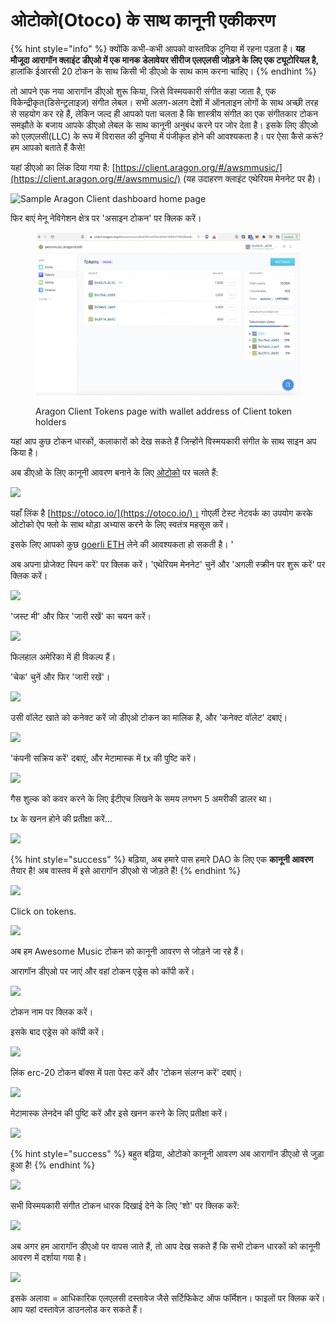 # ओटोको(Otoco) के साथ कानूनी एकीकरण

{% hint style="info" %}
क्योंकि कभी-कभी आपको वास्तविक दुनिया में रहना पड़ता है। **यह मौजूदा आरागॉन क्लाइंट डीएओ में एक मानक डेलावेयर सीरीज एलएलसी जोड़ने के लिए एक ट्यूटोरियल है,** हालांकि ईआरसी 20 टोकन के साथ किसी भी डीएओ के साथ काम करना चाहिए।
{% endhint %}

तो आपने एक नया आरागॉन डीएओ शुरू किया, जिसे विस्मयकारी संगीत कहा जाता है, एक विकेन्द्रीकृत(डिसेन्ट्रलाइज़) संगीत लेबल। सभी अलग-अलग देशों में ऑनलाइन लोगों के साथ अच्छी तरह से सहयोग कर रहे हैं, लेकिन जल्द ही आपको पता चलता है कि शास्त्रीय संगीत का एक संगीतकार टोकन समझौते के बजाय आपके डीएओ लेबल के साथ कानूनी अनुबंध करने पर जोर देता है। इसके लिए डीएओ को एलएलसी(LLC) के रूप में विरासत की दुनिया में पंजीकृत होने की आवश्यकता है।  पर ऐसा कैसे करूं? हम आपको बताते हैं कैसे!

यहां डीएओ का लिंक दिया गया है: [https://client.aragon.org/#/awsmmusic/](https://client.aragon.org/#/awsmmusic/) (यह उदाहरण क्लाइंट एथेरियम मेननेट पर है)।

![Sample Aragon Client dashboard home page](https://lh6.googleusercontent.com/9jPGBkFSqmTAGgzGafNHwJbn9RT6pdwpG7mMB-FJiv7aVwbesPPi5JkVLTds-IbXskzxQKTkwvi2loX372FyBw6orZVRVRtZUUPqyfJ39KSEcVjXw\_4-l9fRwNJ3OVE4DDxRXTzKWK4cmWe4LVLyDA)

फिर बाएं मेनू नेविगेशन क्षेत्र पर 'असाइन टोकन' पर क्लिक करें।

<figure><img src="../../../.gitbook/assets/Schermata 2022-08-31 alle 12.24.30.png" alt=""><figcaption><p>Aragon Client Tokens page with wallet address of Client token holders</p></figcaption></figure>

यहां आप कुछ टोकन धारकों, कलाकारों को देख सकते हैं जिन्होंने विस्मयकारी संगीत के साथ साइन अप किया है।&#x20;

अब डीएओ के लिए कानूनी आवरण बनाने के लिए [ओटोको](https://otoco.io/) पर चलते हैं:

![](https://lh6.googleusercontent.com/96D6ygT4pbD8\_WFZM3cLBAuPTib4OLDRTF4eAGhAQrdkG7\_9R8cukZLubjC6c1sA3d77bVO55NFR\_CbNz2u01e0u-\_fjeP4Mm-SH3vVApjJ3oGHYGbxz86O9q7P7VypNvYsou0s9DgZmqy6OKoRbiQ)

यहाँ लिंक है [https://otoco.io/](https://otoco.io/)। गोएर्ली टेस्ट नेटवर्क का उपयोग करके ओटोको ऐप फ्लो के साथ थोड़ा अभ्यास करने के लिए स्वतंत्र महसूस करें।

&#x20;इसके लिए आपको कुछ [goerli ETH](https://goerlifaucet.com/) लेने की आवश्यकता हो सकती है। '

अब अपना प्रोजेक्ट स्पिन करें' पर क्लिक करें। 'एथेरियम मेननेट' चुनें और 'अगली स्क्रीन पर शुरू करें' पर क्लिक करें।

![](https://lh4.googleusercontent.com/gCbLVyz0bIefsqaiE4tbcSEJYp9Sildw9ljUh3WyYgolMJ8KVL3YMpL1G6LzhMboFhDkFl4w1SHPjkAEzUWVzTmXbml8eQrSe\_UI9SyEtRDaJVnQyO6gOvCrmIZGnWz8RVx07ysj5e14\_4ZGzqSgVA)

'जस्ट मी' और फिर 'जारी रखें' का चयन करें।

![](https://lh5.googleusercontent.com/TZG-OSJnh89laDPv25ZuyhlT5rY7k2JnyjkbjQJHBNPyRGR7PKzdRl09WD-OBQJVsion1klBbSkovtVSsxWf8FWapsCM0y-PqR6qQW-KYtBWTXYMCVgPi4kF7NB\_lTyahXf7XBSlN7P9zwKx1nDgjw)

फिलहाल अमेरिका में ही विकल्प हैं।&#x20;

'चेक' चुनें और फिर 'जारी रखें'।

![](https://lh3.googleusercontent.com/Qn5t1VJtdoKKXT0tRLpbFoxj3rdD0uu6VdVw1tHKALmlVR6w5HVmA9S4WKV7yP-IdymEWwL-N5hX0UVzHRWrajppt85nTPkAUDoz-DKcHVsDrG2Z56vdC\_YRrHBb7RsFjr8J7Dvm5tM6CVGPLU2Lww)

उसी वॉलेट खाते को कनेक्ट करें जो डीएओ टोकन का मालिक है, और 'कनेक्ट वॉलेट' दबाएं।

![](https://lh6.googleusercontent.com/GPiHnhh-D-YYh0huMOgvtDFObHSjCiHINzNYsoR3yYM4Od6-rSTrQqZVEEInYyeC53qDBjjXJ-3amRuS7G0Rrnvz\_k2SFmhLdi2ZR1w27Gc19qSPRR-4CrhamAscGm5U1TVhT2IiGjgE9hesDzLo\_w)

'कंपनी सक्रिय करें' दबाएं, और मेटामास्क में tx की पुष्टि करें।

![](https://lh6.googleusercontent.com/GPiHnhh-D-YYh0huMOgvtDFObHSjCiHINzNYsoR3yYM4Od6-rSTrQqZVEEInYyeC53qDBjjXJ-3amRuS7G0Rrnvz\_k2SFmhLdi2ZR1w27Gc19qSPRR-4CrhamAscGm5U1TVhT2IiGjgE9hesDzLo\_w)

गैस शुल्क को कवर करने के लिए ईटीएच लिखने के समय लगभग 5 अमरीकी डालर था।&#x20;

tx के खनन होने की प्रतीक्षा करें...

![](https://lh4.googleusercontent.com/C98NFdD89dpROjRsSmIZRieZYRhhN91Ib1EsSyctibGqbCvXLSQ1YI04cUVCoEe2R2ShlDtIxfipH0X\_5wVzMjv-nr5RhtjYoc9yEo6Vla4PS77aTAnh4Ia9Ab6X8JVnSPF9t0G3tC0scD\_cVQknew)

{% hint style="success" %}
बढ़िया, अब हमारे पास हमारे DAO के लिए एक **कानूनी आवरण** तैयार है! अब वास्तव में इसे आरागॉन डीएओ से जोड़ते हैं!
{% endhint %}

![](https://lh6.googleusercontent.com/zlhj1jPsksD2U-nVVIvy3Fw5d5tP1XBkOnlBz10y9PgmV3Ppdwq6OMdTvRUWJg8WrgJAqrpP4t\_LP4JjdEh-m-y48AJtlKym3P3QCBdrP\_c7TP7R0kqJ4ZWSuqmL6ESjDHe29aHTYQ3xcmo7-PXmOg)

Click on tokens.

![](https://lh3.googleusercontent.com/bAPONMEYctecwAz1iuoV69fooidqnBWzN4vwTJ7dLNTvQ3jTmSGRZlvc6TzdwixKr0AfZP5ph6UMaMhQnzsEe5QKHTehU-telIokGfhxdAM83j2LlWiiG24oQgwxSZ5BY\_3fUxkWsgIVQ1mLTm\_zGA)

अब हम Awesome Music टोकन को कानूनी आवरण से जोड़ने जा रहे हैं।&#x20;

आरागॉन डीएओ पर जाएं और वहां टोकन एड्रेस को कॉपी करें।

![](https://lh5.googleusercontent.com/\_WiX29-5Epl0w\_W3yhzm2gN0kT3RM\_pNQLCnPL9zrdMIAW9a16HZ8-4QHmRCvZIxCOkeaoeWAWodTwWRwV8q4hWmSLgjSGZ0q-Zz55iLOwGitGYXwFyJWo1Z4U4KRZJ9p8pGxy-A\_93a4iMwUyOHIw)

टोकन नाम पर क्लिक करें।&#x20;

इसके बाद एड्रेस को कॉपी करें।

![](https://lh6.googleusercontent.com/9VQfuaOJybeuxC16STkB9HWnzmvnDDHbfFUDz6evfo88uZsvrKR\_KD7Z2wBP3tpvukjGSJYq4CN6HN457QiX0pnOzsLm2l3zYigiXH0ZhTR\_QKQfi\_-gj5scutxPREHLFMgTdD8\_wgzAFtx2q0ZwrQ)

लिंक erc-20 टोकन बॉक्स में पता पेस्ट करें और 'टोकन संलग्न करें' दबाएं।

![](https://lh3.googleusercontent.com/AHlOW8oSbNiq7T9h-Xrb5wt\_ofVCtyPmSMY5u8Sw4t82ZkzrCdq6Tlzox41tj3qQYGsfOx6Y536f8omA659cbrkiQeiL789veF4IF2UnncKY4K-SYhk08vq68dBSyzkF9a7--dRbf7bSPdM8xiRIHg)

मेटामास्क लेनदेन की पुष्टि करें और इसे खनन करने के लिए प्रतीक्षा करें।

![](https://lh3.googleusercontent.com/3SE87L4YicNC\_HKdT9KalZJXu2I5apLQQsXqt4sN6vHyhyXHTp23oefPcRtbJ681YvTeDz2uHpgtKPoF2QGIzcmf1U2569GOUI0LA8qvPL3kKpOZISYpCcTsPaRpIK8narWQqwfd9KUgoTYWTguk0A)

{% hint style="success" %}
बहुत बढ़िया, ओटोको कानूनी आवरण अब आरागॉन डीएओ से जुड़ा हुआ है!
{% endhint %}

![](https://lh4.googleusercontent.com/a7JKZUo0IspMEOhHbxJOdNwJu27Jz8NYcKBdkYZrhQGCpBRMTh-EFHOxKLJaLPL3qDziiM67ilBSFD5ZPFJ-Jbjoq2mWxGDYGp8zQTBihQi2fLMPcnwDswZlxA\_l2ASHHvkueHpQuy1lK29NSa3WXg)

सभी विस्मयकारी संगीत टोकन धारक दिखाई देने के लिए 'शो' पर क्लिक करें:

![](https://lh3.googleusercontent.com/U3U6qAWIzlefNpidi1dEEqXqLmu5XB2dlo7Lq4yRGeaxJiM72lKeUR93OMtAEbxnHrDgTxarq-3QvRz\_Q2JEmSHyFVL4hBFe5hhR9QUd4DMD\_KdlGpxqfU2mJ1ez8Z17KR5KeQao1wu\_7wH62pSnjw)

अब अगर हम आरागॉन डीएओ पर वापस जाते हैं, तो आप देख सकते हैं कि सभी टोकन धारकों को कानूनी आवरण में दर्शाया गया है।

![](https://lh4.googleusercontent.com/g-NoIu1y3lP6fLPCptcSmj3szpAZv7rgBYMblACdj12eD-OmzSuJpY5JPGzn5mgoX3O0yugiFqrR1JzCqK0iyD3hkWyu5NQsLetm8Jqv8yOXgbfKN6ordhbXJ0iPEazp5cQdhbpqBLjCiM15xHiWVw)

इसके अलावा = आधिकारिक एलएलसी दस्तावेज जैसे सर्टिफिकेट ऑफ फॉर्मेशन। फाइलों पर क्लिक करें। आप यहां दस्तावेज़ डाउनलोड कर सकते हैं।&#x20;
